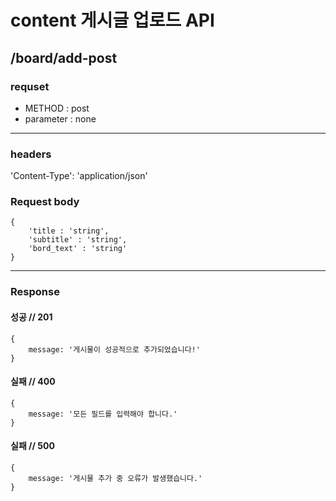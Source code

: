 # content 게시글 업로드 API

## /board/add-post

### requset

- METHOD : post
- parameter : none

---

### headers

'Content-Type': 'application/json'


### Request body

```
{
    'title : 'string',
    'subtitle' : 'string',
    'bord_text' : 'string'
}
```

---

### Response

#### 성공 // 201

```
{
    message: '게시물이 성공적으로 추가되었습니다!'
}
```

#### 실패 // 400

```
{
    message: '모든 필드를 입력해야 합니다.'
}
```

#### 실패 // 500

```
{
    message: '게시물 추가 중 오류가 발생했습니다.'
}
```
